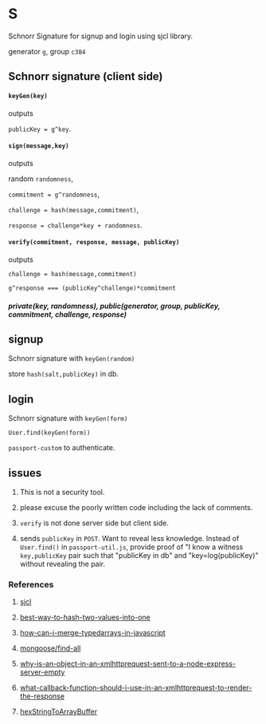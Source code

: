 # S 

Schnorr Signature for signup and login using sjcl library.

generator `g`, group `c384`

## Schnorr signature (client side)

#### `keyGen(key)`

outputs

 `publicKey = g^key`.

#### `sign(message,key)`

outputs

random `randomness`,

`commitment = g^randomness`,

`challenge = hash(message,commitment)`,

`response = challenge*key + randomness`.

#### `verify(commitment, response, message, publicKey)`

outputs

`challenge = hash(message,commitment)`

`g^response === (publicKey^challenge)*commitment`


##### private(key, randomness), public(generator, group, publicKey, commitment, challenge, response)

## signup

Schnorr signature with `keyGen(random)`

store `hash(salt,publicKey)` in db.

## login
Schnorr signature with `keyGen(form)`

`User.find(keyGen(form))`

`passport-custom` to authenticate.

## issues
1. This is not a security tool.

1. please excuse the poorly written code including the lack of comments.

1. `verify` is not done server side but client side.

2. sends `publicKey` in `POST`. Want to reveal less knowledge. Instead of `User.find()` in `passport-util.js`, provide proof of "I know a witness `key,publicKey` pair such that "publicKey in db" and "key=log(publicKey)" without revealing the pair.

### References

1. [sjcl](https://github.com/bitwiseshiftleft/sjcl/)

4. [best-way-to-hash-two-values-into-one](https://crypto.stackexchange.com/questions/55162/best-way-to-hash-two-values-into-one)

3. [how-can-i-merge-typedarrays-in-javascript](https://stackoverflow.com/questions/14071463/how-can-i-merge-typedarrays-in-javascript)

5. [mongoose/find-all](https://masteringjs.io/tutorials/mongoose/find-all)

6. [why-is-an-object-in-an-xmlhttprequest-sent-to-a-node-express-server-empty](https://stackoverflow.com/questions/32084571/why-is-an-object-in-an-xmlhttprequest-sent-to-a-node-express-server-empty?noredirect=1&lq=1)

7. [what-callback-function-should-i-use-in-an-xmlhttprequest-to-render-the-response](https://stackoverflow.com/questions/42942176/what-callback-function-should-i-use-in-an-xmlhttprequest-to-render-the-response)

8. [hexStringToArrayBuffer](https://gist.github.com/don/871170d88cf6b9007f7663fdbc23fe09)
